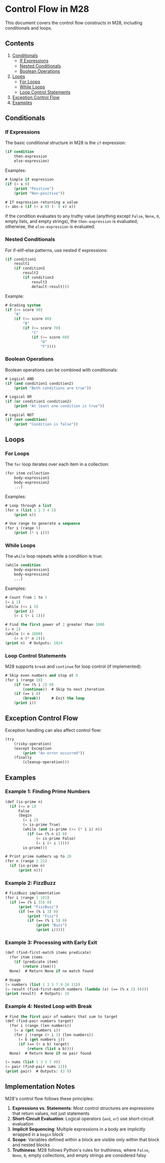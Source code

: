 # Control Flow in M28

This document covers the control flow constructs in M28, including conditionals and loops.

## Contents
1. [Conditionals](#conditionals)
   - [If Expressions](#if-expressions)
   - [Nested Conditionals](#nested-conditionals)
   - [Boolean Operations](#boolean-operations)
2. [Loops](#loops)
   - [For Loops](#for-loops)
   - [While Loops](#while-loops)
   - [Loop Control Statements](#loop-control-statements)
3. [Exception Control Flow](#exception-control-flow)
4. [Examples](#examples)

## Conditionals

### If Expressions

The basic conditional structure in M28 is the `if` expression:

```lisp
(if condition
    then-expression
    else-expression)
```

Examples:

```lisp
# Simple if expression
(if (> x 0)
    (print "Positive")
    (print "Non-positive"))

# If expression returning a value
(= abs-x (if (< x 0) (- 0 x) x))
```

If the condition evaluates to any truthy value (anything except `False`, `None`, `0`, empty lists, and empty strings), the `then-expression` is evaluated; otherwise, the `else-expression` is evaluated.

### Nested Conditionals

For if-elif-else patterns, use nested if expressions:

```lisp
(if condition1
    result1
    (if condition2
        result2
        (if condition3
            result3
            default-result)))
```

Example:

```lisp
# Grading system
(if (>= score 90)
    "A"
    (if (>= score 80)
        "B"
        (if (>= score 70)
            "C"
            (if (>= score 60)
                "D"
                "F"))))
```

### Boolean Operations

Boolean operations can be combined with conditionals:

```lisp
# Logical AND
(if (and condition1 condition2)
    (print "Both conditions are true"))

# Logical OR
(if (or condition1 condition2)
    (print "At least one condition is true"))

# Logical NOT
(if (not condition)
    (print "Condition is false"))
```

## Loops

### For Loops

The `for` loop iterates over each item in a collection:

```lisp
(for item collection
    body-expression1
    body-expression2
    ...)
```

Examples:

```lisp
# Loop through a list
(for x (list 1 2 3 4 5)
    (print x))

# Use range to generate a sequence
(for i (range 5)
    (print (* i i)))
```

### While Loops

The `while` loop repeats while a condition is true:

```lisp
(while condition
    body-expression1
    body-expression2
    ...)
```

Examples:

```lisp
# Count from 1 to 5
(= i 1)
(while (<= i 5)
    (print i)
    (= i (+ i 1)))

# Find the first power of 2 greater than 1000
(= n 1)
(while (< n 1000)
    (= n (* n 2)))
(print n)  # Outputs: 1024
```

### Loop Control Statements

M28 supports `break` and `continue` for loop control (if implemented):

```lisp
# Skip even numbers and stop at 8
(for i (range 10)
    (if (== (% i 2) 0)
        (continue))  # Skip to next iteration
    (if (== i 8)
        (break))     # Exit the loop
    (print i))
```

## Exception Control Flow

Exception handling can also affect control flow:

```lisp
(try
    (risky-operation)
    (except Exception
        (print "An error occurred"))
    (finally
        (cleanup-operation)))
```

## Examples

### Example 1: Finding Prime Numbers

```lisp
(def (is-prime n)
  (if (<= n 1)
      False
      (begin
        (= i 2)
        (= is-prime True)
        (while (and is-prime (<= (* i i) n))
          (if (== (% n i) 0)
              (= is-prime False)
              (= i (+ i 1))))
        is-prime)))

# Print prime numbers up to 20
(for n (range 2 21)
  (if (is-prime n)
      (print n)))
```

### Example 2: FizzBuzz

```lisp
# FizzBuzz implementation
(for i (range 1 101)
  (if (== (% i 15) 0)
      (print "FizzBuzz")
      (if (== (% i 3) 0)
          (print "Fizz")
          (if (== (% i 5) 0)
              (print "Buzz")
              (print i)))))
```

### Example 3: Processing with Early Exit

```lisp
(def (find-first-match items predicate)
  (for item items
    (if (predicate item)
        (return item)))
  None)  # Return None if no match found

# Usage
(= numbers (list 1 3 5 7 9 10 11))
(= result (find-first-match numbers (lambda (x) (== (% x 2) 0))))
(print result)  # Outputs: 10
```

### Example 4: Nested Loop with Break

```lisp
# Find the first pair of numbers that sum to target
(def (find-pair numbers target)
  (for i (range (len numbers))
    (= a (get numbers i))
    (for j (range (+ i 1) (len numbers))
      (= b (get numbers j))
      (if (== (+ a b) target)
          (return (list a b))))
  None)  # Return None if no pair found

(= nums (list 1 3 5 7 9))
(= pair (find-pair nums 12))
(print pair)  # Outputs: (3 9)
```

## Implementation Notes

M28's control flow follows these principles:

1. **Expressions vs. Statements**: Most control structures are expressions that return values, not just statements
2. **Short-Circuit Evaluation**: Logical operators (`and`, `or`) use short-circuit evaluation
3. **Implicit Sequencing**: Multiple expressions in a body are implicitly wrapped in a `begin` block
4. **Scope**: Variables defined within a block are visible only within that block and nested blocks
5. **Truthiness**: M28 follows Python's rules for truthiness, where `False`, `None`, `0`, empty collections, and empty strings are considered falsy